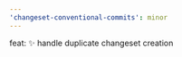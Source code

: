 ```yaml
---
'changeset-conventional-commits': minor
---
```


feat: :sparkles: handle duplicate changeset creation
